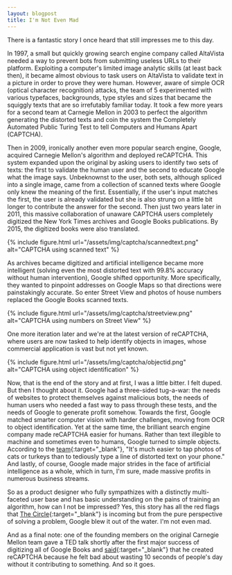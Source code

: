 ```yaml
---
layout: blogpost
title: I'm Not Even Mad
---
```


There is a fantastic story I once heard that still impresses me to this day.

In 1997, a small but quickly growing search engine company called AltaVista needed a way to prevent bots from submitting useless URLs to their platform. Exploiting a computer's limited image analytic skills (at least back then), it became almost obvious to task users on AltaVista to validate text in a picture in order to prove they were human. However, aware of simple OCR (optical character recognition) attacks, the team of 5 experimented with various typefaces, backgrounds, type styles and sizes that became the squiggly texts that are so irrefutably familiar today. It took a few more years for a second team at Carnegie Mellon in 2003 to perfect the algorithm generating the distorted texts and coin the system the Completely Automated Public Turing Test to tell Computers and Humans Apart (CAPTCHA).

Then in 2009, ironically another even more popular search engine, Google, acquired Carnegie Mellon's algorithm and deployed reCAPTCHA. This system expanded upon the original by asking users to identify two sets of texts: the first to validate the human user and the second to educate Google what the image says. Unbeknownst to the user, both sets, although spliced into a single image, came from a collection of scanned texts where Google only knew the meaning of the first. Essentially, if the user's input matches the first, the user is already validated but she is also strung on a little bit longer to contribute the answer for the second. Then just two years later in 2011, this massive collaboration of unaware CAPTCHA users completely digitized the New York Times archives and Google Books publications. By 2015, the digitized books were also translated.

{% include figure.html 
  url="/assets/img/captcha/scannedtext.png"
  alt="CAPTCHA using scanned text" %}

As archives became digitized and artificial intelligence became more intelligent (solving even the most distorted text with 99.8% accuracy without human intervention), Google shifted opportunity. More specifically, they wanted to pinpoint addresses on Google Maps so that directions were painstakingly accurate. So enter Street View and photos of house numbers replaced the Google Books scanned texts.

{% include figure.html 
  url="/assets/img/captcha/streetview.png"
  alt="CAPTCHA using numbers on Street View" %}

One more iteration later and we're at the latest version of reCAPTCHA, where users are now tasked to help identify objects in images, whose commercial application is vast but not yet known.

{% include figure.html 
  url="/assets/img/captcha/objectid.png"
  alt="CAPTCHA using object identification" %}

Now, that is the end of the story and at first, I was a little bitter. I felt duped. But then I thought about it. Google had a three-sided tug-a-war: the needs of websites to protect themselves against malicious bots, the needs of human users who needed a fast way to pass through these tests, and the needs of Google to generate profit somehow. Towards the first, Google matched smarter computer vision with harder challenges, moving from OCR to object identification. Yet at the same time, the brilliant search engine company made reCAPTCHA easier for humans. Rather than text illegible to machine and sometimes even to humans, Google turned to simple objects. According to the [team][Google1]{:target="_blank"}, "It's much easier to tap photos of cats or turkeys than to tediously type a line of distorted text on your phone." And lastly, of course, Google made major strides in the face of artificial intelligence as a whole, which in turn, I'm sure, made massive profits in numerous business streams.

So as a product designer who fully sympathizes with a distinctly multi-faceted user base and has basic understanding on the pains of training an algorithm, how can I not be impressed? Yes, this story has all the red flags that [The Circle][circle]{:target="_blank"} is incoming but from the pure perspective of solving a problem, Google blew it out of the water. I'm not even mad.

And as a final note: one of the founding members on the original Carnegie Mellon team gave a TED talk shortly after the first major success of digitizing all of Google Books and [said][TEDxCMU]{:target="_blank"} that he created reCAPTCHA because he felt bad about wasting 10 seconds of people's day without it contributing to something. And so it goes.

[TEDxCMU]: https://www.ted.com/talks/luis_von_ahn_massive_scale_online_collaboration/transcript
[Google1]: https://security.googleblog.com/2014/12/are-you-robot-introducing-no-captcha.html
[circle]: https://en.wikipedia.org/wiki/The_Circle_(2017_film)
